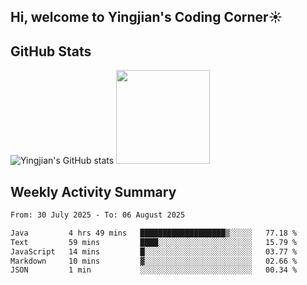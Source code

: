 ## Hi, welcome to Yingjian's Coding Corner☀️

## GitHub Stats
![Yingjian's GitHub stats](https://github-readme-stats.vercel.app/api?username=BigBigBai&show_icons=true&hide=stars,issues&hide_border=true&theme=merko&bg_color=00000000)
<img height="150em" src="https://github-readme-stats.vercel.app/api/top-langs/?username=BigBigBai&layout=compact&hide_border=true&theme=merko&bg_color=00000000"/>

## Weekly Activity Summary

<!--START_SECTION:waka-->

```txt
From: 30 July 2025 - To: 06 August 2025

Java         4 hrs 49 mins   ███████████████████▒░░░░░   77.18 %
Text         59 mins         ████░░░░░░░░░░░░░░░░░░░░░   15.79 %
JavaScript   14 mins         █░░░░░░░░░░░░░░░░░░░░░░░░   03.77 %
Markdown     10 mins         ▓░░░░░░░░░░░░░░░░░░░░░░░░   02.66 %
JSON         1 min           ░░░░░░░░░░░░░░░░░░░░░░░░░   00.34 %
```

<!--END_SECTION:waka-->


